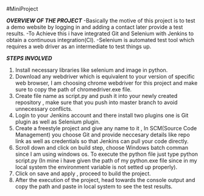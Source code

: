 #MiniProject

***OVERVIEW OF THE PROJECT***
-Basically the motive of this project is to test a demo website by logging in and adding a contact later provide a test results.
-To Achieve this i have integrated Git and Selenium with Jenkins to obtain a continuous integration(CI).
-Selenium is automated test tool which requires a web driver as an intermediate to test things up.



***STEPS INVOLVED***
1) Install necessary libraries like selenium and image in python.
2) Download any webdriver which is equivalent to your version of specific web browser, I am choosing chrome webdriver for this project and make sure to copy the path of chromedriver.exe file.
3) Create file name as script.py and push it into your newly created repository , make sure that you push into master branch to avoid unnecessary conflicts.
4) Login to your Jenkins account and there install two plugins one is Git plugin as well as Selenium plugin.
5) Create a freestyle project and give any name to it , In SCM(Source Code Management) you choose Git and provide neccesary details like repo link as well as credentials so that Jenkins can pull your code directly.
6) Scroll down and click on build step, choose Windows batch comman since I am using windows os. To execute the python file just type python script.py (In mine i have given the path of my python.exe file since in my local system the environment variable is not setted up properly).
7) Click on save and apply , proceed to build the project.
8) After the execution of the project, head towards the console output and copy the path and paste in local system to see the test results.
